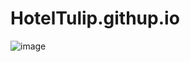 # HotelTulip.githup.io
![image](https://github.com/Qavuma/HotelTulip.githup.io/assets/151390999/dc54f224-9115-4591-9ff4-64eca0f4f326)

